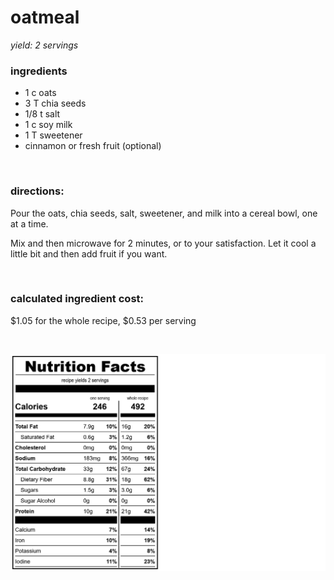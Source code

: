 # oatmeal
*yield: 2 servings*

### ingredients
- 1 c oats
- 3 T chia seeds
- 1/8 t salt
- 1 c soy milk
- 1 T sweetener
- cinnamon or fresh fruit (optional)

<br>

### directions:

Pour the oats, chia seeds, salt, sweetener, and milk into a cereal bowl, one at a time.

Mix and then microwave for 2 minutes, or to your satisfaction. Let it cool a little bit and then add fruit if you want.


<br>

### calculated ingredient cost:

$1.05 for the whole recipe, $0.53 per serving

<br>

![oatmeal nutrition facts](../../source/nutrition/nutrition_labels/oatmeal/nutrition_facts.png)